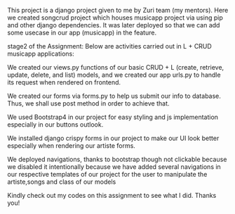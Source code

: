 This project is a django project given to me by Zuri team (my mentors).
Here we created songcrud project which houses musicapp project via using pip and other django dependencies.
It was later deployed so that we can add some usecase in our app (musicapp) in the feature.

stage2 of the Assignment: Below are activities carried out in L + CRUD musicapp applications:

We created our views.py functions of our basic CRUD + L (create, retrieve, update, delete, and list) models, and we created our app urls.py to handle its request when rendered on frontend.

We created our forms via forms.py to help us submit our info to database. Thus, we shall use post method in order to achieve that.

We used Bootstrap4 in our project for easy styling and js implementation especially in our buttons outlook.

We installed django crispy forms in our project to make our UI look better especially when rendering our artiste forms.

We deployed navigations, thanks to bootstrap though not clickable because we disabled it intentionally because we have added several navigations in our respective templates of our project for the user to manipulate the artiste,songs and class of our models

Kindly check out my codes on this assignment to see what I did. Thanks you!